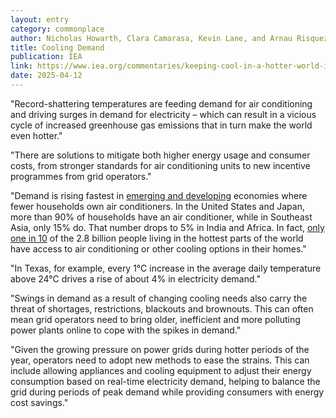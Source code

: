 ```yaml
---
layout: entry
category: commonplace
author: Nicholas Howarth, Clara Camarasa, Kevin Lane, and Arnau Risquez Martin
title: Cooling Demand
publication: IEA
link: https://www.iea.org/commentaries/keeping-cool-in-a-hotter-world-is-using-more-energy-making-efficiency-more-important-than-ever
date: 2025-04-12
---
```


"Record-shattering temperatures are feeding demand for air conditioning and driving surges in demand for electricity – which can result in a vicious cycle of increased greenhouse gas emissions that in turn make the world even hotter."

"There are solutions to mitigate both higher energy usage and consumer costs, from stronger standards for air conditioning units to new incentive programmes from grid operators."

"Demand is rising fastest in [emerging and developing](https://www.jraia.or.jp/english/statistics/file/World_AC_Demand.pdf) economies where fewer households own air conditioners. In the United States and Japan, more than 90% of households have an air conditioner, while in Southeast Asia, only 15% do. That number drops to 5% in India and Africa. In fact, [only one in 10](https://seas.harvard.edu/news/2022/07/hotter-world-air-conditioning-isnt-luxury-its-lifesaver) of the 2.8 billion people living in the hottest parts of the world have access to air conditioning or other cooling options in their homes."

"In Texas, for example, every 1°C increase in the average daily temperature above 24°C drives a rise of about 4% in electricity demand."

"Swings in demand as a result of changing cooling needs also carry the threat of shortages, restrictions, blackouts and brownouts. This can often mean grid operators need to bring older, inefficient and more polluting power plants online to cope with the spikes in demand."

"Given the growing pressure on power grids during hotter periods of the year, operators need to adopt new methods to ease the strains. This can include allowing appliances and cooling equipment to adjust their energy consumption based on real-time electricity demand, helping to balance the grid during periods of peak demand while providing consumers with energy cost savings."
